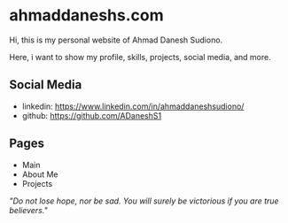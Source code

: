 # ahmaddaneshs.com


Hi, this is my personal website of Ahmad Danesh Sudiono.

Here, i want to show my profile, skills, projects, social media, and more.


## Social Media
 - linkedin: <https://www.linkedin.com/in/ahmaddaneshsudiono/>
 - github: <https://github.com/ADaneshS1>

## Pages
 - Main
 - About Me
 - Projects

*"Do not lose hope, nor be sad. You will surely be victorious if you are true believers."*